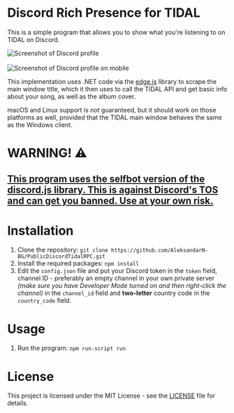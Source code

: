 # Discord Rich Presence for TIDAL
This is a simple program that allows you to show what you're listening to on TIDAL on Discord.

<img src="screenshot.png" alt="Screenshot of Discord profile">
<br />
<br />
<img src="mobilescreenshot.png" alt="Screenshot of Discord profile on mobile">

This implementation uses .NET code via the [edge.js](https://www.npmjs.com/package/edge-js) library to scrape the main window title, which it then uses to call the TIDAL API and get basic info about your song, as well as the album cover. <br />

macOS and Linux support is _not_ guaranteed, but it should work on those platforms as well, provided that the TIDAL main window behaves the same as the Windows client.

# WARNING! ⚠️
## <ins>This program uses the selfbot version of the discord.js library. This is against Discord's TOS and can get you banned. Use at your own risk.</ins>

# Installation

1. Clone the repository:
```git clone https://github.com/AleksandarN-BG/PublicDiscordTidalRPC.git```
2. Install the required packages:
```npm install```
3. Edit the `config.json` file and put your Discord token in the `token` field, channel ID - preferably an empty channel in your own private server _(make sure you have Developer Mode turned on and then right-click the channel)_ in the `channel_id` field and **two-letter** country code in the `country_code` field.

# Usage

1. Run the program:
```npm run-script run```

# License

This project is licensed under the MIT License - see the [LICENSE](LICENSE) file for details.
```
